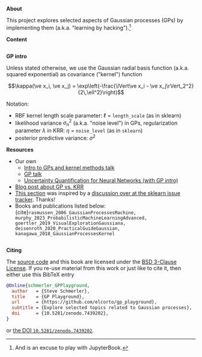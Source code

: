 **About**

This project explores selected aspects of Gaussian processes (GPs) by
implementing them (a.k.a. "learning by hacking").[^fn:excuse]

**Content**

```{tableofcontents}
```


**GP intro**

Unless stated otherwise, we use the Gaussian radial basis function (a.k.a.
squared exponential) as covariance ("kernel") function

$$\kappa(\ve x_i, \ve x_j) = \exp\left(-\frac{\lVert\ve x_i - \ve x_j\rVert_2^2}{2\,\ell^2}\right)$$


Notation:

* RBF kernel length scale parameter: $\ell$ = `length_scale` (as in sklearn)
* likelihood variance $\sigma_n^2$ (a.k.a. "noise level") in GPs,
  regularization parameter $\lambda$ in KRR: $\eta$ = `noise_level` (as in `sklearn`)
* posterior predictive variance: $\sigma^2$


**Resources**

* Our own
  * [Intro to GPs and kernel methods talk][talk_gp_krr]
  * [GP talk][talk_gp]
  * [Uncertainty Quantification for Neural Networks (with GP intro)][talk_nn_uq]
* [Blog post about GP vs. KRR][gp_krr_blog]
* [This section](s:gp_pred_noise) was inspired by a [discussion over at the sklearn issue
  tracker][sklearn_issue]. Thanks!
* Books and publications listed below: {cite}`rasmussen_2006_GaussianProcessesMachine, murphy_2023_ProbabilisticMachineLearningAdvanced, goertler_2019_VisualExplorationGaussiana, deisenroth_2020_PracticalGuideGaussian, kanagawa_2018_GaussianProcessesKernel`


```{bibliography}
```

**Citing**

The [source code](https://github.com/elcorto/gp_playground) and this book are
licensed under the [BSD 3-Clause License][license]. If you re-use material
from this work or just like to cite it, then either use this BibTeX
entry

```bibtex
@Online{schmerler_GPPlayground,
  author   = {Steve Schmerler},
  title    = {GP Playground},
  url      = {https://github.com/elcorto/gp_playground},
  subtitle = {Explore selected topics related to Gaussian processes},
  doi      = {10.5281/zenodo.7439202},
}
```

or [the DOI `10.5281/zenodo.7439202`][doi].


[gp_krr_blog]: https://gregorygundersen.com/blog/2020/01/06/kernel-gp-regression
[sklearn_issue]: https://github.com/scikit-learn/scikit-learn/issues/22945
[talk_gp_krr]: https://figshare.com/articles/presentation/Introduction_to_kernel_methods_and_Gaussian_processes/22032650
[talk_gp]: https://figshare.com/articles/presentation/Introduction_to_Gaussian_processes/25988176
[talk_nn_uq]: https://figshare.com/articles/presentation/Uncertainty_Quantification_for_Neural_Networks_Make_your_model_predictions_trustworthy/27891222
[license]: https://github.com/elcorto/gp_playground/blob/main/LICENSE
[doi]: https://zenodo.org/doi/10.5281/zenodo.7439202
[^fn:excuse]: And is an excuse to play with JupyterBook.
